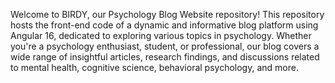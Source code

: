 Welcome to BIRDY, our Psychology Blog Website repository! This repository hosts the front-end code of a dynamic and informative blog platform using Angular 16, dedicated to exploring various topics in psychology. Whether you're a psychology enthusiast, student, or professional, our blog covers a wide range of insightful articles, research findings, and discussions related to mental health, cognitive science, behavioral psychology, and more.
